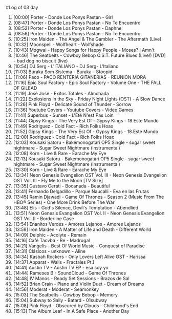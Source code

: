 #Log of 03 day

1. [00:00] Porter - Donde Los Ponys Pastan - Girl
1. [08:47] Porter - Donde Los Ponys Pastan - No Te Encuentro
1. [08:52] Porter - Donde Los Ponys Pastan - Daphne
1. [08:56] Porter - Donde Los Ponys Pastan - No Te Encuentro
1. [10:25] Iron Maiden - The Angel & The Gambler - The Aftermath (Live)
1. [10:32] Moonspell - Wolfheart - Wolfshade
1. [10:43] Mogwai - Happy Songs for Happy People - Moses? I Amn't
1. [10:46] The Seatbelts - Cowboy Bebop O.S.T. Future Blues (Live!) [DVD] - bad dog no biscuit (live)
1. [10:54] DJ Serg - L'ITALIANO - DJ Serg- L'Italiano
1. [11:03] Buraka Som Sistema - Buraka - Stoopid
1. [11:06] Paco - PACO RENTERIA GITANERIAS - REUNION MORA
1. [11:16] Epic Soul Factory - Epic Soul Factory - Volume One - THE FALL OF GILEAD
1. [11:19] José José - Exitos Totales - Almohada
1. [11:22] Explosions in the Sky - Friday Night Lights (OST) - A Slow Dance
1. [11:26] Pink Floyd - Delicate Sound of Thunder - Sorrow
1. [11:36] Youtube Covers - Youtube Covers - Video Games
1. [11:41] Superbus - Sunset - L'Été N'est Pas Loin
1. [11:44] Gipsy Kings - The Very Est Of - Gypsy Kings - 18.Este Mundo
1. [11:49] Rodriguez - Cold Fact - Rich Folks Hoax
1. [11:52] Gipsy Kings - The Very Est Of - Gypsy Kings - 18.Este Mundo
1. [12:00] Rodriguez - Cold Fact - Rich Folks Hoax
1. [12:03] Kousaki Satoru - Bakemonogatari OP5 Single - sugar sweet nightmare - Sugar Sweet Nightmare (instrumental)
1. [12:08] Korn - Live & Rare - Earache My Eye
1. [12:13] Kousaki Satoru - Bakemonogatari OP5 Single - sugar sweet nightmare - Sugar Sweet Nightmare (instrumental)
1. [13:30] Korn - Live & Rare - Earache My Eye
1. [13:34] Neon Genesis Evangelion OST Vol. III - Neon Genesis Evangelion OST Vol. III - Fly Me to the Moon [TV Size]
1. [13:35] Gustavo Cerati - Bocanada - Beautiful
1. [13:41] Fernando Delgadillo - Parque Naucalli - Eva en las Frutas
1. [13:45] Ramin Djawadi - Game Of Thrones - Season 2 (Music From The HBO® Series) - One More Drink Before The War
1. [13:48] Elis - God's Silence, Devil's Temptation - Abendlied
1. [13:51] Neon Genesis Evangelion OST Vol. II - Neon Genesis Evangelion OST Vol. II - Borderline Case
1. [13:54] Enanitos Verdes - Amores Lejanos - Amores Lejanos
1. [13:59] Iron Maiden - A Matter of Life and Death - Different World
1. [14:09] Delphic - Acolyte - Remain
1. [14:16] Café Tacvba - Re - Madrugal
1. [14:21] Vangelis - Best Of World Music - Conquest of Paradise
1. [14:31] Clásicos - unknown - Aline
1. [14:34] Kasbah Rockers - Only Lovers Left Alive OST - Harissa
1. [14:37] Apparat - Walls - Fractales Pt.1
1. [14:41] Austin TV - Austin TV EP - esa soy yo
1. [14:44] Rameses B - SoundCloud - Game Of Thrones
1. [14:48] IV Manos - Ready Set Sessions - Brazos de Sal
1. [14:52] Brian Crain - Piano and Violin Duet - Dream of Dreams
1. [14:56] Moderat - Moderat - Seamonkey
1. [15:03] The Seatbelts - Cowboy Bebop - Memory
1. [15:04] Subway to Sally - Batard - 01subway
1. [15:08] Pink Floyd - Obscured by Clouds - Childhood's End
1. [15:13] The Album Leaf - In A Safe Place - Another Day
